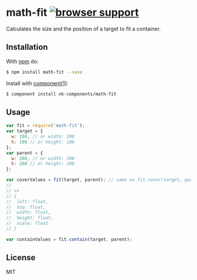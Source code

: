 # math-fit [![browser support](https://ci.testling.com/nk-components/math-fit.png)](https://ci.testling.com/nk-components/math-fit)

Calculates the size and the position of a target to fit a container.

## Installation

With [npm](http://npmjs.org) do:

```bash
$ npm install math-fit --save
```

Install with [component(1)](http://component.io):

```bash
$ component install nk-components/math-fit
```

## Usage

```js
var fit = require('math-fit');
var target = {
  w: 200, // or width: 200
  h: 100 // or height: 100
};
var parent = {
  w: 200, // or width: 200
  h: 200 // or height: 200
};

var coverValues = fit(target, parent); // same as fit.cover(target, parent);
//
// >>
// {
//  left: float,
//  top: float,
//  width: float,
//  height: float,
//  scale: float
// }

var containValues = fit.contain(target, parent);
```

## License

MIT
